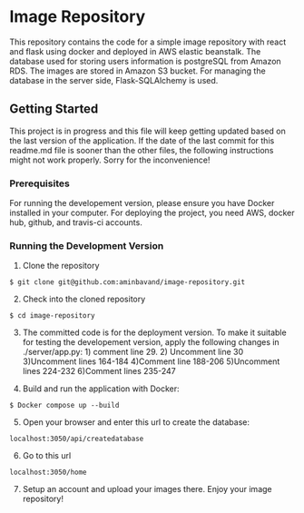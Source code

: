 # Image Repository 

This repository contains the code for a simple image repository with react and flask using docker and deployed in AWS elastic beanstalk. The database used for storing users information is postgreSQL from Amazon RDS. The images are stored in Amazon S3 bucket. For managing the database in the server side, Flask-SQLAlchemy is used.

## Getting Started

This project is in progress and this file will keep getting updated based on the last version of the application. If the date of the last commit for this readme.md file is sooner than the other files, the following instructions might not work properly. Sorry for the inconvenience!

### Prerequisites

For running the developement version, please ensure you have Docker installed in your computer. For deploying the project, you need AWS, docker hub, github, and travis-ci accounts.

### Running the Development Version

1. Clone the repository
```
$ git clone git@github.com:aminbavand/image-repository.git
```

2. Check into the cloned repository
```
$ cd image-repository
```

3. The committed code is for the deployment version. To make it suitable for testing the developement version, apply the following changes in ./server/app.py:   1) comment line 29.       2) Uncomment line 30    3)Uncomment lines 164-184     4)Comment line 188-206     5)Uncomment lines 224-232       6)Comment lines 235-247
    

4. Build and run the application with Docker:
```
$ Docker compose up --build
```

5. Open your browser and enter this url to create the database:
```
localhost:3050/api/createdatabase
```

6. Go to this url
```
localhost:3050/home
```

7. Setup an account and upload your images there. Enjoy your image repository!